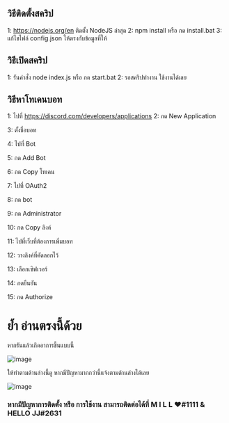 ## วิธีติดตั้งสคริป

1: https://nodejs.org/en ติดตั้ง NodeJS ล่าสุด
2: npm install หรือ กด install.bat
3: แก้ไขไฟล์ config.json ให้ตรงกับข้อมูลที่ให้


## วิธีเปิดสคริป

1: รันคำสั่ง node index.js หรือ กด start.bat
2: รอสคริปทำงาน ใช้งานได้เลย


## วิธีหาโทเคนบอท

1: ไปที่ https://discord.com/developers/applications
2: กด New Application

3: ตั้งชื่อบอท

4: ไปที่ Bot

5: กด Add Bot

6: กด Copy โทเคน

7: ไปที่ OAuth2

8: กด bot

9: กด Administrator

10: กด Copy ลิงค์

11: ไปที่เว็บที่ต้องการเพิ่มบอท

12: วางลิงค์ที่คัดลอกไว้

13: เลือกเซิฟเวอร์

14: กดยืนยัน

15: กด Authorize

# ย้ำ อ่านตรงนี้ด้วย

หากรันแล้วเกิดอาการขึ้นแบบนี้

![image](https://user-images.githubusercontent.com/69198341/236704125-92755c36-6e40-4a4e-b70a-c0ecb5886407.png)

ให้ทำตามด้านล่างนี้ดู หากมีปัญหามากกว่านี้แจ้งตามด้านล่างได้เลย

![image](https://user-images.githubusercontent.com/69198341/236704103-89294e10-34d2-45ca-8b63-77567e6fcbf5.png)



### หากมีปัญหาการติดตั้ง หรือ การใช้งาน สามารถติดต่อได้ที่ M I L L ♥#1111 & HELLO JJ#2631
